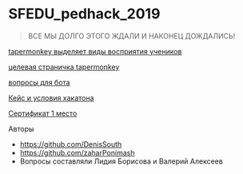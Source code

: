 # SFEDU_pedhack_2019

> ВСЕ МЫ ДОЛГО ЭТОГО ЖДАЛИ И НАКОНЕЦ ДОЖДАЛИСЬ! 

[tapermonkey выделяет виды восприятия учеников](tapermonkey.js)

[целевая страничка tapermonkey](https://education.yandex.ru/lab/classes/66354/courses/195952/journal/)

[вопросы для бота](bot_questions.txt)

[Кейс и условия хакатона](documents)

[Сертификат 1 место](Scan.pdf)

Авторы 
- https://github.com/DenisSouth
- https://github.com/zaharPonimash
- Вопросы составляли Лидия Борисова и Валерий Алексеев 
